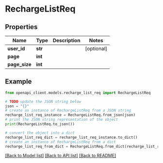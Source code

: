 # RechargeListReq


## Properties

Name | Type | Description | Notes
------------ | ------------- | ------------- | -------------
**user_id** | **str** |  | [optional] 
**page** | **int** |  | 
**page_size** | **int** |  | 

## Example

```python
from openapi_client.models.recharge_list_req import RechargeListReq

# TODO update the JSON string below
json = "{}"
# create an instance of RechargeListReq from a JSON string
recharge_list_req_instance = RechargeListReq.from_json(json)
# print the JSON string representation of the object
print(RechargeListReq.to_json())

# convert the object into a dict
recharge_list_req_dict = recharge_list_req_instance.to_dict()
# create an instance of RechargeListReq from a dict
recharge_list_req_from_dict = RechargeListReq.from_dict(recharge_list_req_dict)
```
[[Back to Model list]](../README.md#documentation-for-models) [[Back to API list]](../README.md#documentation-for-api-endpoints) [[Back to README]](../README.md)


